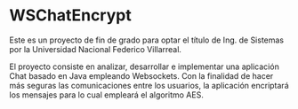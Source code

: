 # WSChatEncrypt
Este es un proyecto de fin de grado para optar el título de Ing. de Sistemas por la Universidad Nacional Federico Villarreal.

El proyecto consiste en analizar, desarrollar e implementar una aplicación Chat basado en Java empleando Websockets. Con la finalidad de hacer más seguras las comunicaciones entre los usuarios, la aplicación encriptará los mensajes para lo cual empleará el algoritmo AES. 

